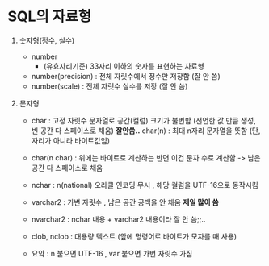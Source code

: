 # SQL의 자료형

1. 숫자형(정수, 실수)
	- number
		- (유효자리기준) 33자리 이하의 숫자를 표현하는 자료형 
	- number(precision) : 전체 자릿수에서 정수만 저장함 (잘 안 씀)
	- number(scale) : 전체 자릿수 실수를 저장 (잘 안 씀)

2. 문자형 
	- char : 고정 자릿수 문자열로 공간(컬럼) 크기가 불변함 (선언한 값 만큼 생성, 빈 공간 다 스페이스로 채움) **잘안씀..**
		char(n) : 최대 n자리 문자열을 뜻함 (단, 자리가 아니라 바이트값임)

	- char(n char) : 위에는 바이트로 계산하는 반면 이건 문자 수로 계산함 -> 남은 공간 다 스페이스로 채움  

	- nchar : n(national) 오라클 인코딩 무시 , 해당 컬럼을 UTF-16으로 동작시킴

	- varchar2 : 가변 자릿수 , 남은 공간 공백을 안 채움 **제일 많이 씀**
	
	- nvarchar2 : nchar 내용 + varchar2 내용이라 잘 안 씀;;..

	- clob, nclob : 대용량 텍스트 (앞에 명령어로 바이트가 모자를 때 사용)

	- 요약 : n 붙으면 UTF-16 , var 붙으면 가변 자릿수 가짐 